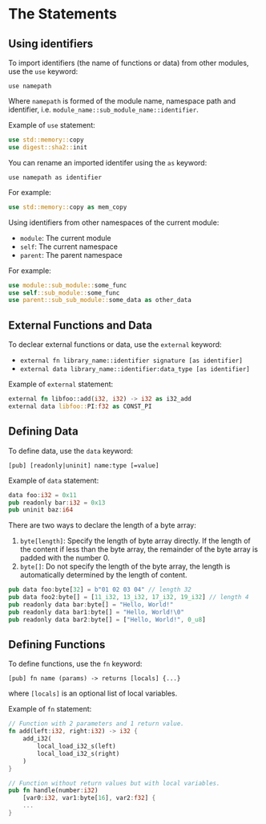# The Statements

## Using identifiers

To import identifiers (the name of functions or data) from other modules, use the `use` keyword:

`use namepath`

Where `namepath` is formed of the module name, namespace path and identifier, i.e. `module_name::sub_module_name::identifier`.

Example of `use` statement:

```rust
use std::memory::copy
use digest::sha2::init
```

You can rename an imported identifer using the `as` keyword:

`use namepath as identifier`

For example:

```rust
use std::memory::copy as mem_copy
```

Using identifiers from other namespaces of the current module:

- `module`: The current module
- `self`: The current namespace
- `parent`: The parent namespace

For example:

```rust
use module::sub_module::some_func
use self::sub_module::some_func
use parent::sub_sub_module::some_data as other_data
```

## External Functions and Data

To declear external functions or data, use the `external` keyword:

- `external fn library_name::identifier signature [as identifier]`
- `external data library_name::identifier:data_type [as identifier]`

Example of `external` statement:

```rust
external fn libfoo::add(i32, i32) -> i32 as i32_add
external data libfoo::PI:f32 as CONST_PI
```

## Defining Data

To define data, use the `data` keyword:

`[pub] [readonly|uninit] name:type [=value]`

Example of `data` statement:

```rust
data foo:i32 = 0x11
pub readonly bar:i32 = 0x13
pub uninit baz:i64
```

There are two ways to declare the length of a byte array:

1. `byte[length]`: Specify the length of byte array directly. If the length of the content if less than the byte array, the remainder of the byte array is padded with the number 0.
2. `byte[]`: Do not specify the length of the byte array, the length is automatically determined by the length of content.

```rust
pub data foo:byte[32] = b"01 02 03 04" // length 32
pub data foo2:byte[] = [11_i32, 13_i32, 17_i32, 19_i32] // length 4
pub readonly data bar:byte[] = "Hello, World!"
pub readonly data bar1:byte[] = "Hello, World!\0"
pub readonly data bar2:byte[] = ["Hello, World!", 0_u8]

```

## Defining Functions

To define functions, use the `fn` keyword:

`[pub] fn name (params) -> returns [locals] {...}`

where `[locals]` is an optional list of local variables.

Example of `fn` statement:

```rust
// Function with 2 parameters and 1 return value.
fn add(left:i32, right:i32) -> i32 {
    add_i32(
        local_load_i32_s(left)
        local_load_i32_s(right)
    )
}

// Function without return values but with local variables.
pub fn handle(number:i32)
    [var0:i32, var1:byte[16], var2:f32] {
    ...
}
```
